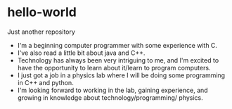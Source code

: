 # hello-world
Just another repository

- I'm a beginning computer programmer with some experience with C.
- I've also read a little bit about java and C++.
- Technology has always been very intriguing to me, and I'm excited to have the opportunity
  to learn about it/learn to program computers.
- I just got a job in a physics lab where I will be doing some programming in C++ and python.
- I'm looking forward to working in the lab, gaining experience, and growing in knowledge about technology/programming/
physics.
